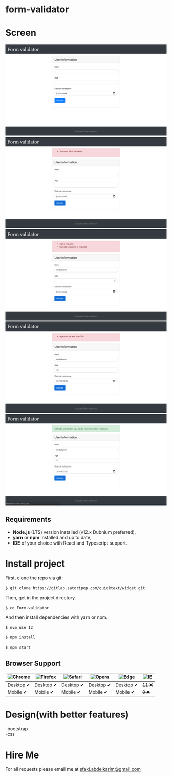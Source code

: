 # form-validator

# Screen
![Alt text](./asset/img/1.png "Optional title")
</br>
![Alt text](./asset/img/2.png "Optional title")
</br>
![Alt text](./asset/img/3.png "Optional title")
</br>
![Alt text](./asset/img/4.png "Optional title")
</br>
![Alt text](./asset/img/5.png "Optional title")

## Requirements

- **Node.js** (LTS) version installed (v12.x Dubnium preferred),
- **yarn** or **npm** installed and up to date,
- **IDE** of your choice with React and Typescript support.

# Install project </br>
First, clone the repo via git:

```bash
$ git clone https://gitlab.satoripop.com/quicktext/widget.git
```

Then, get in the project directory.

```bash
$ cd Form-validator
```
And then install dependencies with yarn or npm.

```bash 
$ nvm use 12
```
```bash
$ npm install
``` 
```bash
$ npm start
```

## Browser Support

| ![Chrome](https://raw.github.com/alrra/browser-logos/master/src/chrome/chrome_48x48.png) | ![Firefox](https://raw.github.com/alrra/browser-logos/master/src/firefox/firefox_48x48.png) | ![Safari](https://raw.github.com/alrra/browser-logos/master/src/safari/safari_48x48.png) | ![Opera](https://raw.github.com/alrra/browser-logos/master/src/opera/opera_48x48.png) | ![Edge](https://raw.github.com/alrra/browser-logos/master/src/edge/edge_48x48.png) | ![IE](https://raw.github.com/alrra/browser-logos/master/src/archive/internet-explorer_9-11/internet-explorer_9-11_48x48.png) |
| ---------------------------------------------------------------------------------------- | ------------------------------------------------------------------------------------------- | ---------------------------------------------------------------------------------------- | ------------------------------------------------------------------------------------- | ---------------------------------------------------------------------------------- | ---------------------------------------------------------------------------------------------------------------------------- |
| Desktop ✔                                                                                | Desktop ✔                                                                                   | Desktop ✔                                                                                | Desktop ✔                                                                             | Desktop ✔                                                                          | ~~11 ❌~~                                                                                                                    |
| Mobile ✔                                                                                 | Mobile ✔                                                                                    | Mobile ✔                                                                                 | Mobile ✔                                                                              | Mobile ✔                                                                           | ~~9 ❌~~                                                                                                                     |


# Design(with better features)
-bootstrap</br>
-css</br>

# Hire Me</br>

For all requests please email me at sfaxi.abdelkarim@gmail.com

